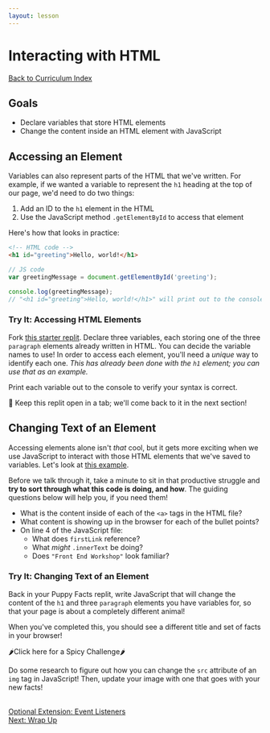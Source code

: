 ```yaml
---
layout: lesson
---
```


# Interacting with HTML

<a href="../">Back to Curriculum Index</a>

## Goals

- Declare variables that store HTML elements
- Change the content inside an HTML element with JavaScript

## Accessing an Element

Variables can also represent parts of the HTML that we've written. For example, if we wanted a variable to represent the `h1` heading at the top of our page, we'd need to do two things:

1. Add an ID to the `h1` element in the HTML
2. Use the JavaScript method `.getElementById` to access that element

Here's how that looks in practice:

```html
<!-- HTML code -->
<h1 id="greeting">Hello, world!</h1>
```

```js
// JS code
var greetingMessage = document.getElementById('greeting');

console.log(greetingMessage);
// "<h1 id="greeting">Hello, world!</h1>" will print out to the console
```

<div class="try-it-new">
  <h3>Try It: Accessing HTML Elements</h3>
  <p>Fork <a href="https://replit.com/@turingschool/interacting-with-html#script.js" target="blank">this starter replit</a>. Declare three variables, each storing one of the three <code>paragraph</code> elements already written in HTML. You can decide the variable names to use! In order to access each element, you'll need a <em>unique</em> way to identify each one. <em>This has already been done with the <code>h1</code> element; you can use that as an example.</em></p>
  <p>Print each variable out to the console to verify your syntax is correct.</p>
  <p><span role="img" aria-label="open folder">📂</span> Keep this replit open in a tab; we'll come back to it in the next section!</p>
</div>

## Changing Text of an Element

Accessing elements alone isn't _that_ cool, but it gets more exciting when we use JavaScript to interact with those HTML elements that we've saved to variables. Let's look at <a href="https://replit.com/@turingschool/change-html-with-js#index.html" target="blank">this example</a>.

Before we talk through it, take a minute to sit in that productive struggle and **try to sort through what this code is doing, and how**. The guiding questions below will help you, if you need them!

- What is the content inside of each of the `<a>` tags in the HTML file?
- What content is showing up in the browser for each of the bullet points?
- On line 4 of the JavaScript file:
  - What does `firstLink` reference?
  - What _might_ `.innerText` be doing?
  - Does `"Front End Workshop"` look familiar?

<div class="try-it-new">
  <h3>Try It: Changing Text of an Element</h3>
  <p>Back in your Puppy Facts replit, write JavaScript that will change the content of the <code>h1</code> and three <code>paragraph</code> elements you have variables for, so that your page is about a completely different animal!</p>
  <p>When you've completed this, you should see a different title and set of facts in your browser!</p>

  <div class="spicy-container">
    <p class="spicy-click">
      <span role="img" aria-label="spicy pepper">🌶</span>Click here for a Spicy Challenge<span role="img" aria-label="spicy pepper">🌶</span>
    </p>
    <div class="spicy-toggle">
      <p>Do some research to figure out how you can change the <code>src</code> attribute of an <code>img</code> tag in JavaScript! Then, update your image with one that goes with your new facts!</p>
    </div>
  </div>
</div>

<br>
<a href="../event-listeners">Optional Extension: Event Listeners</a>
<br>
<a href="../wrap-up">Next: Wrap Up</a>
